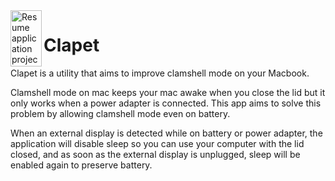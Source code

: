 <img align="left" width="50" height="90" src="https://raw.githubusercontent.com/mbenoukaiss/test/main/icon.svg" alt="Resume application project app icon"/>

# Clapet

Clapet is a utility that aims to improve clamshell mode on your Macbook.

Clamshell mode on mac keeps your mac awake when you close the lid but it 
only works when a power adapter is connected. This app aims to solve this
problem by allowing clamshell mode even on battery.

When an external display is detected while on battery or power adapter, the application will 
disable sleep so you can use your computer with the lid closed, and as soon as the external 
display is unplugged, sleep will be enabled again to preserve battery.
